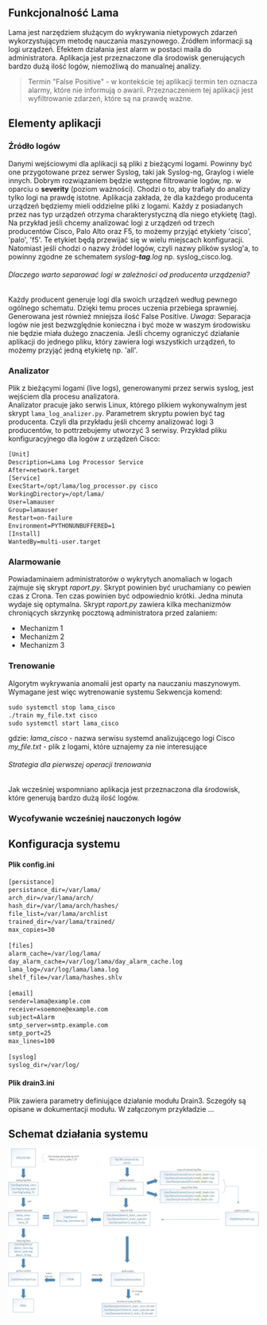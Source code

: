 ## Funkcjonalność Lama

Lama jest narzędziem służącym do wykrywania nietypowych zdarzeń wykorzystującym metodę nauczania maszynowego. Źródłem informacji są logi urządzeń. Efektem działania jest alarm w postaci maila do administratora.
Aplikacja jest przeznaczone dla środowisk generujących bardzo dużą ilość logów, niemożliwą do manualnej analizy.

> Termin "False Positive"  -  w kontekście tej aplikacji termin ten oznacza alarmy, które nie informują o awarii. Przeznaczeniem tej aplikacji jest wyfiltrowanie zdarzeń, które są na prawdę ważne.

## Elementy aplikacji

### Źródło logów
Danymi wejściowymi dla aplikacji są pliki z bieżącymi logami. Powinny być one przygotowane przez serwer Syslog, taki jak Syslog-ng, Graylog i wiele innych. Dobrym rozwiązaniem będzie wstępne filtrowanie logów, np. w oparciu o **severity** (poziom ważności). Chodzi o to, aby trafiały do analizy tylko logi na prawdę istotne. Aplikacja zakłada, że dla każdego producenta urządzeń będziemy mieli oddzielne pliki z logami. Każdy z posiadanych przez nas typ urządzeń otrzyma charakterystyczną dla niego etykietę (tag). Na przykład jeśli chcemy analizować logi z urządzeń od trzech producentów Cisco, Palo Alto oraz F5, to możemy przyjąć etykiety 'cisco', 'palo', 'f5'. Te etykiet będą przewijać się w wielu miejscach konfiguracji. Natomiast jeśli chodzi o nazwy źródeł logów, czyli nazwy plików syslog'a, to powinny zgodne ze schematem _syslog-**tag**.log_ np. syslog_cisco.log.
###### Dlaczego warto separować logi w zależności od producenta urządzenia?
Każdy producent generuje logi dla swoich urządzeń według pewnego ogólnego schematu. Dzięki temu proces uczenia przebiega sprawniej. Generowana jest również mniejsza ilość False Positive.
*Uwaga*: Separacja logów nie jest bezwzględnie konieczna i być może w waszym środowisku nie będzie miała dużego znaczenia. Jeśli chcemy ograniczyć działanie aplikacji do jednego pliku, który zawiera logi wszystkich urządzeń, to możemy przyjąć jedną etykietę np. 'all'.

### Analizator
Plik z bieżącymi logami (live logs), generowanymi przez serwis syslog, jest wejściem dla procesu analizatora.  
Analizator pracuje jako serwis Linux, którego plikiem wykonywalnym jest skrypt `lama_log_analizer.py`. Parametrem skryptu powien być tag producenta. Czyli dla przykładu jeśli chcemy analizować logi 3 producentów, to pottrzebujemy utworzyć 3 serwisy.
 Przykład pliku konfiguracyjnego dla logów z urządzeń Cisco:
```
[Unit]
Description=Lama Log Processor Service
After=network.target
[Service]
ExecStart=/opt/lama/log_processor.py cisco
WorkingDirectory=/opt/lama/
User=lamauser
Group=lamauser
Restart=on-failure
Environment=PYTHONUNBUFFERED=1
[Install]
WantedBy=multi-user.target
```
### Alarmowanie
Powiadaminaiem administratorów o wykrytych anomaliach w logach zajmuje się skrypt _raport.py_. Skrypt powinien być uruchamiany co pewien czas z Crona. Ten czas powinien być odpowiednio krótki. Jedna minuta wydaje się optymalna. Skrypt _raport.py_ zawiera kilka mechanizmów chroniących skrzynkę pocztową administratora przed zalaniem:
- Mechanizm 1
- Mechanizm 2
- Mechanizm 3

### Trenowanie
Algorytm wykrywania anomalii jest oparty na nauczaniu maszynowym. Wymagane jest więc wytrenowanie systemu
Sekwencja komend:
```
sudo systemctl stop lama_cisco
./train my_file.txt cisco
sudo systemctl start lama_cisco
```
gdzie:
*lama_cisco* - nazwa serwisu systemd analizującego logi Cisco
*my_file.txt* - plik z logami, które uznajemy za nie interesujące

###### Strategia dla pierwszej operacji trenowania
Jak wcześniej wspomniano aplikacja jest przeznaczona dla środowisk, które generują bardzo dużą ilość logów.

### Wycofywanie wcześniej nauczonych logów

## Konfiguracja systemu
#### Plik config.ini
```
[persistance]
persistance_dir=/var/lama/
arch_dir=/var/lama/arch/
hash_dir=/var/lama/arch/hashes/
file_list=/var/lama/archlist
trained_dir=/var/lama/trained/
max_copies=30
 
[files]
alarm_cache=/var/log/lama/
day_alarm_cache=/var/log/lama/day_alarm_cache.log
lama_log=/var/log/lama/lama.log
shelf_file=/var/lama/hashes.shlv
 
[email]
sender=lama@example.com
receiver=soemone@example.com
subject=Alarm
smtp_server=smtp.example.com
smtp_port=25
max_lines=100
 
[syslog]
syslog_dir=/var/log/
```
#### Plik drain3.ini
Plik zawiera parametry definiujące działanie modułu Drain3. Sczegóły są opisane w dokumentacji modułu. W załączonym przykładzie ...

## Schemat działania systemu
![Alt Text](schema.jpg)
